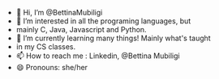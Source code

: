 - 👋 Hi, I’m @BettinaMubiligi
- 👀 I’m interested in all the programing languages, but
- mainly C, Java, Javascript and Python.
- 🌱 I’m currently learning many things! Mainly what's taught
- in my CS classes.
- 📫 How to reach me : Linkedin, @Bettina Mubiligi
- 😄 Pronouns: she/her 


<!---
BettinaMubiligi/BettinaMubiligi is a ✨ special ✨ repository because its `README.md` (this file) appears on your GitHub profile.
You can click the Preview link to take a look at your changes.
--->
